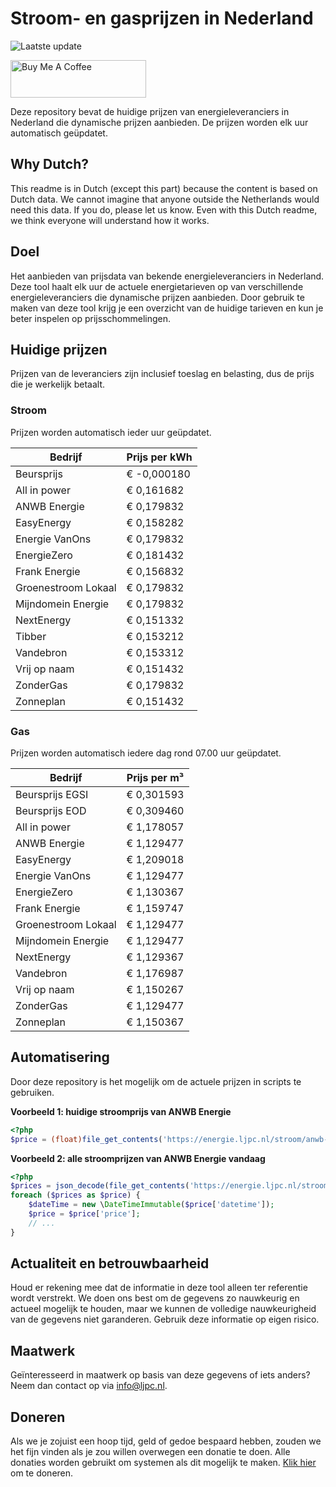 # Stroom- en gasprijzen in Nederland

![Laatste update](https://img.shields.io/badge/laatste%20update-2024--07--21%2014%3A00%20CET-brightgreen)

<a href="https://www.buymeacoffee.com/Lars-" target="_blank"><img src="https://cdn.buymeacoffee.com/buttons/v2/default-orange.png" alt="Buy Me A Coffee" height="60" style="height: 60px !important;width: 217px !important;" ></a>

Deze repository bevat de huidige prijzen van energieleveranciers in Nederland die dynamische prijzen aanbieden. De prijzen worden elk uur automatisch geüpdatet.

## Why Dutch?

This readme is in Dutch (except this part) because the content is based on Dutch data. We cannot imagine that anyone outside the Netherlands would need this data. If you do, please let us know. Even with this Dutch readme, we think
everyone will understand how it works.

## Doel

Het aanbieden van prijsdata van bekende energieleveranciers in Nederland. Deze tool haalt elk uur de actuele energietarieven op van verschillende energieleveranciers die dynamische prijzen aanbieden. Door gebruik te maken van deze tool
krijg je een overzicht van de huidige tarieven en kun je beter inspelen op prijsschommelingen.

## Huidige prijzen

Prijzen van de leveranciers zijn inclusief toeslag en belasting, dus de prijs die je werkelijk betaalt.

### Stroom

Prijzen worden automatisch ieder uur geüpdatet.

 Bedrijf | Prijs per kWh 
---------|---------------
Beursprijs | € -0,000180
All in power | € 0,161682
ANWB Energie | € 0,179832
EasyEnergy | € 0,158282
Energie VanOns | € 0,179832
EnergieZero | € 0,181432
Frank Energie | € 0,156832
Groenestroom Lokaal | € 0,179832
Mijndomein Energie | € 0,179832
NextEnergy | € 0,151332
Tibber | € 0,153212
Vandebron | € 0,153312
Vrij op naam | € 0,151432
ZonderGas | € 0,179832
Zonneplan | € 0,151432


### Gas

Prijzen worden automatisch iedere dag rond 07.00 uur geüpdatet.

 Bedrijf | Prijs per m³ 
---------|--------------
Beursprijs EGSI | € 0,301593
Beursprijs EOD | € 0,309460
All in power | € 1,178057
ANWB Energie | € 1,129477
EasyEnergy | € 1,209018
Energie VanOns | € 1,129477
EnergieZero | € 1,130367
Frank Energie | € 1,159747
Groenestroom Lokaal | € 1,129477
Mijndomein Energie | € 1,129477
NextEnergy | € 1,129367
Vandebron | € 1,176987
Vrij op naam | € 1,150267
ZonderGas | € 1,129477
Zonneplan | € 1,150367


## Automatisering

Door deze repository is het mogelijk om de actuele prijzen in scripts te gebruiken.

**Voorbeeld 1: huidige stroomprijs van ANWB Energie**

```php
<?php
$price = (float)file_get_contents('https://energie.ljpc.nl/stroom/anwb-energie-nu.txt');

```

**Voorbeeld 2: alle stroomprijzen van ANWB Energie vandaag**

```php
<?php
$prices = json_decode(file_get_contents('https://energie.ljpc.nl/stroom/all-in-power-vandaag.json'),true);
foreach ($prices as $price) {
    $dateTime = new \DateTimeImmutable($price['datetime']);
    $price = $price['price'];
    // ...
}
```

## Actualiteit en betrouwbaarheid

Houd er rekening mee dat de informatie in deze tool alleen ter referentie wordt verstrekt. We doen ons best om de gegevens zo nauwkeurig en actueel mogelijk te houden, maar we kunnen de volledige nauwkeurigheid van de gegevens niet
garanderen. Gebruik deze informatie op eigen risico.

## Maatwerk

Geïnteresseerd in maatwerk op basis van deze gegevens of iets anders? Neem dan contact op
via [info@ljpc.nl](mailto:info@ljpc.nl?subject=Energie%20prijzen).

## Doneren

Als we je zojuist een hoop tijd, geld of gedoe bespaard hebben, zouden we het fijn vinden als je zou willen overwegen een
donatie te doen. Alle donaties worden gebruikt om systemen als dit mogelijk te
maken. [Klik hier](https://www.buymeacoffee.com/Lars-) om te doneren.
